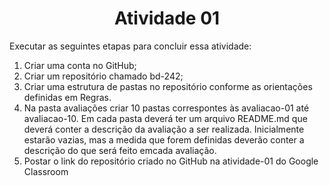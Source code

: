 <div align = "center">
  <h1>Atividade 01</h1>
</div>


Executar as seguintes etapas para concluir essa atividade:
1) Criar uma conta no GitHub;
2) Criar um repositório chamado bd-242;
3) Criar uma estrutura de pastas no repositório conforme as orientações definidas em Regras.
4) Na pasta avaliações criar 10 pastas correspontes às avaliacao-01 até avaliacao-10. Em cada pasta deverá ter um arquivo README.md que deverá conter a descrição da avaliação a ser realizada. Inicialmente estarão vazias, mas a medida que forem definidas deverão conter a descrição do que será feito emcada avaliação.
5) Postar o link do repositório criado no GitHub na atividade-01 do Google Classroom
